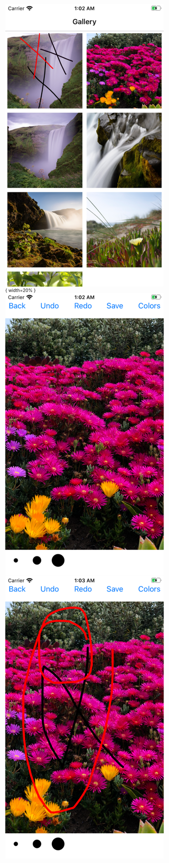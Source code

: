 ![ScreenShot](https://github.com/shashankvaibhav/DrawingReactNativeProject/blob/master/Simulator%20Screen%20Shot%20-%20iPhone%20SE%20(2nd%20generation)%20-%202020-07-12%20at%2001.02.42.png?raw=true){ width=20% }
![ScreenShot](https://github.com/shashankvaibhav/DrawingReactNativeProject/blob/master/Simulator%20Screen%20Shot%20-%20iPhone%20SE%20(2nd%20generation)%20-%202020-07-12%20at%2001.02.46.png?raw=true)
![ScreenShot](https://github.com/shashankvaibhav/DrawingReactNativeProject/blob/master/Simulator%20Screen%20Shot%20-%20iPhone%20SE%20(2nd%20generation)%20-%202020-07-12%20at%2001.03.04.png?raw=true)

